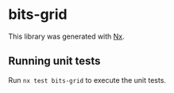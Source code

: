 # bits-grid

This library was generated with [Nx](https://nx.dev).

## Running unit tests

Run `nx test bits-grid` to execute the unit tests.
